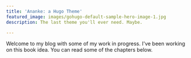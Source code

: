 ```yaml
---
title: 'Ananke: a Hugo Theme'
featured_image: images/gohugo-default-sample-hero-image-1.jpg
description: The last theme you'll ever need. Maybe.

---
```

Welcome to my blog with some of my work in progress. I've been working on this book idea. You can read some of the chapters below.